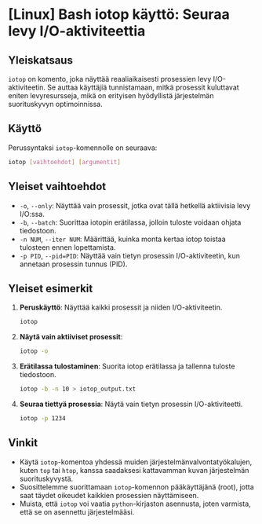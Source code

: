 # [Linux] Bash iotop käyttö: Seuraa levy I/O-aktiviteettia

## Yleiskatsaus
`iotop` on komento, joka näyttää reaaliaikaisesti prosessien levy I/O-aktiviteetin. Se auttaa käyttäjiä tunnistamaan, mitkä prosessit kuluttavat eniten levyresursseja, mikä on erityisen hyödyllistä järjestelmän suorituskyvyn optimoinnissa.

## Käyttö
Perussyntaksi `iotop`-komennolle on seuraava:

```bash
iotop [vaihtoehdot] [argumentit]
```

## Yleiset vaihtoehdot
- `-o`, `--only`: Näyttää vain prosessit, jotka ovat tällä hetkellä aktiivisia levy I/O:ssa.
- `-b`, `--batch`: Suorittaa iotopin erätilassa, jolloin tuloste voidaan ohjata tiedostoon.
- `-n NUM`, `--iter NUM`: Määrittää, kuinka monta kertaa iotop toistaa tulosteen ennen lopettamista.
- `-p PID`, `--pid=PID`: Näyttää vain tietyn prosessin I/O-aktiviteetin, kun annetaan prosessin tunnus (PID).

## Yleiset esimerkit
1. **Peruskäyttö**: Näyttää kaikki prosessit ja niiden I/O-aktiviteetin.
   ```bash
   iotop
   ```

2. **Näytä vain aktiiviset prosessit**:
   ```bash
   iotop -o
   ```

3. **Erätilassa tulostaminen**: Suorita iotop erätilassa ja tallenna tuloste tiedostoon.
   ```bash
   iotop -b -n 10 > iotop_output.txt
   ```

4. **Seuraa tiettyä prosessia**: Näytä vain tietyn prosessin I/O-aktiviteetti.
   ```bash
   iotop -p 1234
   ```

## Vinkit
- Käytä `iotop`-komentoa yhdessä muiden järjestelmänvalvontatyökalujen, kuten `top` tai `htop`, kanssa saadaksesi kattavamman kuvan järjestelmän suorituskyvystä.
- Suosittelemme suorittamaan `iotop`-komennon pääkäyttäjänä (root), jotta saat täydet oikeudet kaikkien prosessien näyttämiseen.
- Muista, että `iotop` voi vaatia `python`-kirjaston asennusta, joten varmista, että se on asennettu järjestelmääsi.